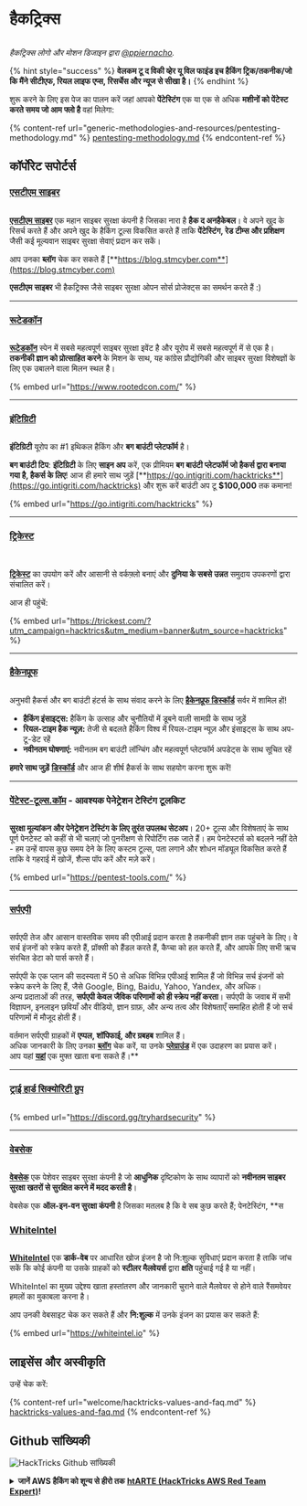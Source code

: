 # हैकट्रिक्स

<figure><img src=".gitbook/assets/hacktricks.gif" alt=""><figcaption></figcaption></figure>

_हैकट्रिक्स लोगो और मोशन डिजाइन द्वारा_ [_@ppiernacho_](https://www.instagram.com/ppieranacho/)_._

{% hint style="success" %}
**वेलकम टू द विकी व्हेर यू विल फाइंड इच हैकिंग ट्रिक/तकनीक/जो कि मैंने सीटीएफ, रियल लाइफ एप्स, रिसर्चेस और न्यूज से सीखा है।**
{% endhint %}

शुरू करने के लिए इस पेज का पालन करें जहां आपको **पेंटेस्टिंग** एक या एक से अधिक **मशीनों को पेंटेस्ट करते समय जो आम फ्लो है** वहां मिलेगा:

{% content-ref url="generic-methodologies-and-resources/pentesting-methodology.md" %}
[pentesting-methodology.md](generic-methodologies-and-resources/pentesting-methodology.md)
{% endcontent-ref %}

## कॉर्पोरेट सपोर्टर्स

### [एसटीएम साइबर](https://www.stmcyber.com)

<figure><img src=".gitbook/assets/stm (1).png" alt=""><figcaption></figcaption></figure>

[**एसटीएम साइबर**](https://www.stmcyber.com) एक महान साइबर सुरक्षा कंपनी है जिसका नारा है **हैक द अनहैकेबल**। वे अपने खुद के रिसर्च करते हैं और अपने खुद के हैकिंग टूल्स विकसित करते हैं ताकि **पेंटेस्टिंग, रेड टीम्स और प्रशिक्षण** जैसी कई मूल्यवान साइबर सुरक्षा सेवाएं प्रदान कर सकें।

आप उनका **ब्लॉग** चेक कर सकते हैं [**https://blog.stmcyber.com**](https://blog.stmcyber.com)

**एसटीएम साइबर** भी हैकट्रिक्स जैसे साइबर सुरक्षा ओपन सोर्स प्रोजेक्ट्स का समर्थन करते हैं :)

***

### [रूटेडकॉन](https://www.rootedcon.com/)

<figure><img src=".gitbook/assets/image (45).png" alt=""><figcaption></figcaption></figure>

[**रूटेडकॉन**](https://www.rootedcon.com) स्पेन में सबसे महत्वपूर्ण साइबर सुरक्षा इवेंट है और यूरोप में सबसे महत्वपूर्ण में से एक है। **तकनीकी ज्ञान को प्रोत्साहित करने** के मिशन के साथ, यह कांग्रेस प्रौद्योगिकी और साइबर सुरक्षा विशेषज्ञों के लिए एक उबालने वाला मिलन स्थल है।

{% embed url="https://www.rootedcon.com/" %}

***

### [इंटिग्रिटी](https://www.intigriti.com)

<figure><img src=".gitbook/assets/image (47).png" alt=""><figcaption></figcaption></figure>

**इंटिग्रिटी** यूरोप का #1 इथिकल हैकिंग और **बग बाउंटी प्लेटफॉर्म** है।

**बग बाउंटी टिप**: **इंटिग्रिटी** के लिए **साइन अप** करें, एक प्रीमियम **बग बाउंटी प्लेटफॉर्म जो हैकर्स द्वारा बनाया गया है, हैकर्स के लिए**! आज ही हमारे साथ जुड़ें [**https://go.intigriti.com/hacktricks**](https://go.intigriti.com/hacktricks) और शुरू करें बाउंटी अप टू **$100,000** तक कमाना!

{% embed url="https://go.intigriti.com/hacktricks" %}

***

### [ट्रिकेस्ट](https://trickest.com/?utm\_campaign=hacktrics\&utm\_medium=banner\&utm\_source=hacktricks)

<figure><img src=".gitbook/assets/image (48).png" alt=""><figcaption></figcaption></figure>

\
[**ट्रिकेस्ट**](https://trickest.com/?utm\_campaign=hacktrics\&utm\_medium=banner\&utm\_source=hacktricks) का उपयोग करें और आसानी से वर्कफ़्लो बनाएं और **दुनिया के सबसे उन्नत** समुदाय उपकरणों द्वारा संचालित करें।

आज ही पहुंचें:

{% embed url="https://trickest.com/?utm_campaign=hacktrics&utm_medium=banner&utm_source=hacktricks" %}

***

### [हैकेनप्रूफ](https://bit.ly/3xrrDrL)

<figure><img src=".gitbook/assets/image (50).png" alt=""><figcaption></figcaption></figure>

अनुभवी हैकर्स और बग बाउंटी हंटर्स के साथ संवाद करने के लिए [**हैकेनप्रूफ डिस्कॉर्ड**](https://discord.com/invite/N3FrSbmwdy) सर्वर में शामिल हों!

* **हैकिंग इंसाइट्स:** हैकिंग के उत्साह और चुनौतियों में डूबने वाली सामग्री के साथ जुड़ें
* **रियल-टाइम हैक न्यूज़:** तेजी से बदलते हैकिंग विश्व में रियल-टाइम न्यूज़ और इंसाइट्स के साथ अप-टू-डेट रहें
* **नवीनतम घोषणाएं:** नवीनतम बग बाउंटी लॉन्चिंग और महत्वपूर्ण प्लेटफॉर्म अपडेट्स के साथ सूचित रहें

**हमारे साथ जुड़ें** [**डिस्कॉर्ड**](https://discord.com/invite/N3FrSbmwdy) और आज ही शीर्ष हैकर्स के साथ सहयोग करना शुरू करें!

***

### [पेंटेस्ट-टूल्स.कॉम](https://pentest-tools.com/) - आवश्यक पेनेट्रेशन टेस्टिंग टूलकिट

<figure><img src=".gitbook/assets/image (15) (1).png" alt=""><figcaption></figcaption></figure>

**सुरक्षा मूल्यांकन और पेनेट्रेशन टेस्टिंग के लिए तुरंत उपलब्ध सेटअप**। 20+ टूल्स और विशेषताएं के साथ पूर्ण पेनटेस्ट को कहीं से भी चलाएं जो पुनरीक्षण से रिपोर्टिंग तक जाते हैं। हम पेनटेस्टर्स को बदलने नहीं देते - हम उन्हें वापस कुछ समय देने के लिए कस्टम टूल्स, पता लगाने और शोधन मॉड्यूल विकसित करते हैं ताकि वे गहराई में खोजें, शैल्स पॉप करें और मज़े करें।

{% embed url="https://pentest-tools.com/" %}

***

### [सर्पएपी](https://serpapi.com/)

<figure><img src=".gitbook/assets/image (5) (1).png" alt=""><figcaption></figcaption></figure>

सर्पएपी तेज और आसान वास्तविक समय की एपीआई प्रदान करता है तकनीकी ज्ञान तक पहुंचने के लिए। वे सर्च इंजनों को स्क्रेप करते हैं, प्रॉक्सी को हैंडल करते हैं, कैप्चा को हल करते हैं, और आपके लिए सभी ऋच संरचित डेटा को पार्स करते हैं।

सर्पएपी के एक प्लान की सदस्यता में 50 से अधिक विभिन्न एपीआई शामिल हैं जो विभिन्न सर्च इंजनों को स्क्रेप करने के लिए हैं, जैसे Google, Bing, Baidu, Yahoo, Yandex, और अधिक।\
अन्य प्रदाताओं की तरह, **सर्पएपी केवल जैविक परिणामों को ही स्क्रेप नहीं करता**। सर्पएपी के जवाब में सभी विज्ञापन, इनलाइन छवियाँ और वीडियो, ज्ञान ग्राफ़, और अन्य तत्व और विशेषताएँ समाहित होती हैं जो सर्च परिणामों में मौजूद होती हैं।

वर्तमान सर्पएपी ग्राहकों में **एप्पल, शॉपिफाई, और ग्रबहब** शामिल हैं।\
अधिक जानकारी के लिए उनका [**ब्लॉग**](https://serpapi.com/blog/) चेक करें, या उनके [**प्लेग्राउंड**](https://serpapi.com/playground) में एक उदाहरण का प्रयास करें।\
आप यहां [**यहां**](https://serpapi.com/users/sign\_up) एक मुफ्त खाता बना सकते हैं।**

***

### [ट्राई हार्ड सिक्योरिटी ग्रुप](https://discord.gg/tryhardsecurity)

<figure><img src=".gitbook/assets/telegram-cloud-document-1-5159108904864449420.jpg" alt=""><figcaption></figcaption></figure>

{% embed url="https://discord.gg/tryhardsecurity" %}

***

### [वेबसेक](https://websec.nl/)

<figure><img src=".gitbook/assets/websec (1).svg" alt=""><figcaption></figcaption></figure>

[**वेबसेक**](https://websec.nl) एक पेशेवर साइबर सुरक्षा कंपनी है जो **आधुनिक** दृष्टिकोण के साथ व्यापारों को **नवीनतम साइबर सुरक्षा खतरों से सुरक्षित करने में मदद करती है**।

वेबसेक एक **ऑल-इन-वन सुरक्षा कंपनी** है जिसका मतलब है कि वे सब कुछ करते हैं; पेनटेस्टिंग, **स
### [WhiteIntel](https://whiteintel.io)

<figure><img src=".gitbook/assets/image (1227).png" alt=""><figcaption></figcaption></figure>

[**WhiteIntel**](https://whiteintel.io) एक **डार्क-वेब** पर आधारित खोज इंजन है जो नि:शुल्क सुविधाएं प्रदान करता है ताकि जांच सकें कि कोई कंपनी या उसके ग्राहकों को **स्टीलर मैलवेयर्स** द्वारा **क्षति** पहुंचाई गई है या नहीं।

WhiteIntel का मुख्य उद्देश्य खाता हस्तांतरण और जानकारी चुराने वाले मैलवेयर से होने वाले रैंसमवेयर हमलों का मुकाबला करना है।

आप उनकी वेबसाइट चेक कर सकते हैं और **नि:शुल्क** में उनके इंजन का प्रयास कर सकते हैं:

{% embed url="https://whiteintel.io" %}

## लाइसेंस और अस्वीकृति

उन्हें चेक करें:

{% content-ref url="welcome/hacktricks-values-and-faq.md" %}
[hacktricks-values-and-faq.md](welcome/hacktricks-values-and-faq.md)
{% endcontent-ref %}

## Github सांख्यिकी

![HackTricks Github सांख्यिकी](https://repobeats.axiom.co/api/embed/68f8746802bcf1c8462e889e6e9302d4384f164b.svg "Repobeats analytics image")


<details>

<summary><strong>जानें AWS हैकिंग को शून्य से हीरो तक</strong> <a href="https://training.hacktricks.xyz/courses/arte"><strong>htARTE (HackTricks AWS Red Team Expert)</strong></a><strong>!</strong></summary>

HackTricks का समर्थन करने के अन्य तरीके:

* यदि आप अपनी **कंपनी का विज्ञापन HackTricks में देखना चाहते हैं** या **HackTricks को PDF में डाउनलोड करना चाहते हैं** तो [**सब्सक्रिप्शन प्लान्स देखें**](https://github.com/sponsors/carlospolop)!
* [**आधिकारिक PEASS और HackTricks स्वैग**](https://peass.creator-spring.com) प्राप्त करें
* हमारे विशेष [**NFTs**](https://opensea.io/collection/the-peass-family) संग्रह [**The PEASS Family**](https://opensea.io/collection/the-peass-family) खोजें
* **शामिल हों** 💬 [**डिस्कॉर्ड समूह**](https://discord.gg/hRep4RUj7f) या [**टेलीग्राम समूह**](https://t.me/peass) या हमें **ट्विटर** 🐦 [**@hacktricks\_live**](https://twitter.com/hacktricks\_live)** पर फॉलो** करें।
* **हैकिंग ट्रिक्स साझा करें द्वारा PRs सबमिट करके** [**HackTricks**](https://github.com/carlospolop/hacktricks) और [**HackTricks Cloud**](https://github.com/carlospolop/hacktricks-cloud) github repos में।

</details>
